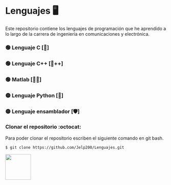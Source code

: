 # Lenguajes :desktop_computer:
Este repositorio contiene los lenguajes de programación que he aprendido a lo largo de la carrera de ingeniería en comunicaciones y electrónica.

### :green_circle: Lenguaje C            [:croissant:]
### :green_circle: Lenguaje C++          [:croissant:++]
### :green_circle: Matlab               [:man_scientist:]
### :yellow_circle: Lenguaje Python       [:snake:]
### :yellow_circle: Lenguaje ensamblador [:shield:]


### Clonar el repositorio :octocat:
Para poder clonar el repositorio escriben el siguiente comando en git bash.
```git
$ git clone https://github.com/Jelp200/Lenguajes.git
```
<div>
  <img height="80em" src="https://user-images.githubusercontent.com/66091809/231024378-3362413c-59b3-47bc-9c76-f81d38e9a999.png"/>
</div>
